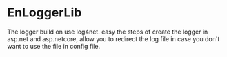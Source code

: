 # EnLoggerLib
The logger build on use log4net. easy the steps of create the logger in asp.net and asp.netcore, allow you to redirect the log file in case you don't want to use the file in config file.
